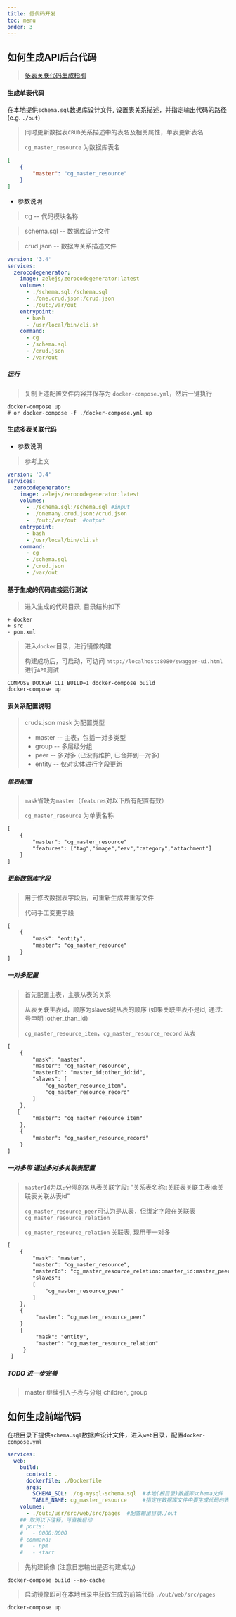 ```yaml
---
title: 低代码开发
toc: menu
order: 3
---
```

## 如何生成API后台代码
> [多表关联代码生成指引](#表关系配置说明)
> 

#### 生成单表代码
在本地提供`schema.sql`数据库设计文件, 设置表关系描述，并指定输出代码的路径 (e.g. `./out`)
> 同时更新数据表`CRUD`关系描述中的表名及相关属性，单表更新表名
>
> `cg_master_resource` 为数据库表名
```json
[
    {
        "master": "cg_master_resource"
    }
]

```


- 参数说明
> cg  -- 代码模块名称

> schema.sql -- 数据库设计文件

> crud.json  -- 数据库关系描述文件


```yaml
version: '3.4'
services:
  zerocodegenerator:
    image: zelejs/zerocodegenerator:latest
    volumes:
      - ./schema.sql:/schema.sql
      - ./one.crud.json:/crud.json
      - ./out:/var/out
    entrypoint:
      - bash
      - /usr/local/bin/cli.sh
    command:
      - cg
      - /schema.sql
      - /crud.json
      - /var/out
```

##### 运行
> 复制上述配置文件内容并保存为 `docker-compose.yml`，然后一键执行
```shell
docker-compose up
# or docker-compose -f ./docker-compose.yml up
```


#### 生成多表关联代码
- 参数说明
> 参考上文

```yaml
version: '3.4'
services:
  zerocodegenerator:
    image: zelejs/zerocodegenerator:latest
    volumes:
      - ./schema.sql:/schema.sql #input
      - ./onemany.crud.json:/crud.json
      - ./out:/var/out  #output
    entrypoint:
      - bash
      - /usr/local/bin/cli.sh
    command:
      - cg
      - /schema.sql
      - /crud.json
      - /var/out
```


#### 基于生成的代码直接运行测试
> 进入生成的代码目录, 目录结构如下
```
+ docker
+ src
- pom.xml
```

> 进入`docker`目录，进行镜像构建
> 
> 构建成功后，可启动，可访问 `http://localhost:8080/swagger-ui.html`进行`API`测试 
```shell
COMPOSE_DOCKER_CLI_BUILD=1 docker-compose build
docker-compose up
```

#### 表关系配置说明
>  cruds.json 
> mask 为配置类型
> * master  -- 主表，包括一对多类型
> * group   -- 多层级分组
> * peer    -- 多对多 (已没有维护, 已合并到一对多)
> * entity  -- 仅对实体进行字段更新

##### 单表配置
>  `mask`省缺为`master`（`features`对以下所有配置有效）
>
>  `cg_master_resource` 为单表名称
>  
```xml
[
    {
        "master": "cg_master_resource" 
        "features": ["tag","image","eav","category","attachment"]
    }
]
```

##### 更新数据库字段
> 用于修改数据表字段后，可重新生成并重写文件
>
> 代码手工变更字段

```xml
[
    {
        "mask": "entity",  
        "master": "cg_master_resource"  
    }
]
```

##### 一对多配置
> 首先配置主表，主表从表的关系
> 
> 从表关联主表id，顺序为slaves键从表的顺序 (如果关联主表不是id, 通过:号申明 :other_than_id)
>
> `cg_master_resource_item`，`cg_master_resource_record` 从表
> 
```xml
[
    {
        "mask": "master",
        "master": "cg_master_resource",
        "masterId": "master_id;other_id:id",
        "slaves": [
            "cg_master_resource_item", 
            "cg_master_resource_record"
        ]
    },
   {
        "master": "cg_master_resource_item"
    },
    {
        "master": "cg_master_resource_record"
    }
]
```

##### 一对多带 通过多对多关联表配置
> `masterId`为以`;`分隔的各从表关联字段: "关系表名称::关联表关联主表id:关联表关联从表id"
> 
> `cg_master_resource_peer`可认为是从表，但绑定字段在关联表`cg_master_resource_relation`
> 
> `cg_master_resource_relation` 关联表, 现用于一对多
> 
```xml
[
    {
        "mask": "master", 
        "master": "cg_master_resource", 
        "masterId": "cg_master_resource_relation::master_id:master_peer_id",
        "slaves": 
        [
            "cg_master_resource_peer" 
        ]
    },
    {
         "master": "cg_master_resource_peer"
    }
    {
         "mask": "entity",
         "master": "cg_master_resource_relation"
     }
 ]
```

##### TODO 进一步完善
> master 继续引入子表与分组 children, group

## 如何生成前端代码
在根目录下提供`schema.sql`数据库设计文件，进入`web`目录，配置`docker-compose.yml`
```yaml
services:
  web:
    build:
      context: .
      dockerfile: ./Dockerfile
      args:
        SCHEMA_SQL: ./cg-mysql-schema.sql  #本地(根目录)数据库schema文件
        TABLE_NAME: cg_master_resource     #指定在数据库文件中要生成代码的表名
    volumes: 
      - ./out:/usr/src/web/src/pages  #配置输出目录./out
    ## 取消以下注释，可直接启动
    # ports:
    #   - 8000:8000
    # command: 
    #   - npm 
    #   - start      
```

> 先构建镜像 (注意日志输出是否构建成功)
```shell
docker-compose build --no-cache
```
>
> 启动镜像即可在本地目录中获取生成的前端代码 `./out/web/src/pages`
```shell
docker-compose up
```
